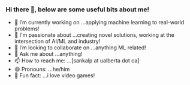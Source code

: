 ### Hi there 👋, below are some useful bits about me!

- 🔭  I’m currently working on ...applying machine learning to real-world problems!
- 🌱  I'm passionate about ...creating novel solutions, working at the intersection of AI/ML and industry!
- 👯  I’m looking to collaborate on ...anything ML related!
- 💬  Ask me about ...anything!
- 📫  How to reach me: ...[sankalp at ualberta dot ca]
- 😄  Pronouns: ...he/him
- 🤖  Fun fact: ...i love video games!
